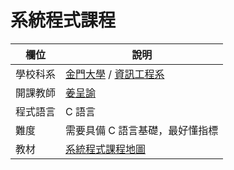 # 系統程式課程

欄位          | 說明
--------------|------------------------
學校科系       | [金門大學](https://www.nqu.edu.tw/) / [資訊工程系](https://www.nqu.edu.tw/educsie/)
開課教師       | [姜呈諭](../../)
程式語言       | C 語言
難度           | 需要具備 C 語言基礎，最好懂指標
教材           | [系統程式課程地圖](./map.md)

